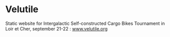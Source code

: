 # Velutile

Static website for Intergalactic Self-constructed Cargo Bikes Tournament in Loir et Cher, september 21-22 : www.velutile.org

